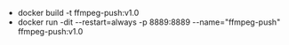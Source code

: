 - docker build -t ffmpeg-push:v1.0
- docker run -dit --restart=always -p 8889:8889 --name="ffmpeg-push" ffmpeg-push:v1.0
